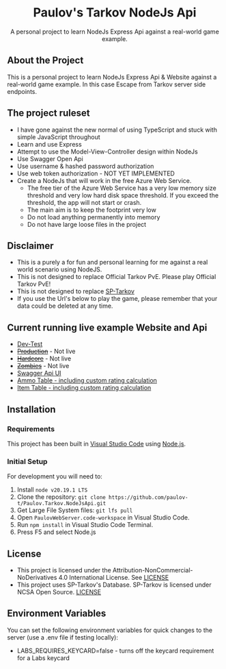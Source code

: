 ﻿<div align="center">
<h1 align="center">Paulov's Tarkov NodeJs Api</h1>

  <p align="center">
	A personal project to learn NodeJs Express Api against a real-world game example.
  </p>

</div>

## About the Project
This is a personal project to learn NodeJs Express Api & Website against a real-world game example. In this case Escape from Tarkov server side endpoints.

## The project ruleset
- I have gone against the new normal of using TypeScript and stuck with simple JavaScript throughout
- Learn and use Express
- Attempt to use the Model-View-Controller design within NodeJs
- Use Swagger Open Api
- Use username & hashed password authorization
- Use web token authorization - NOT YET IMPLEMENTED
- Create a NodeJs that will work in the free Azure Web Service. 
  - The free tier of the Azure Web Service has a very low memory size threshold and very low hard disk space threshold. If you exceed the threshold, the app will not start or crash. 
  - The main aim is to keep the footprint very low 
  - Do not load anything permanently into memory
  - Do not have large loose files in the project
 
## Disclaimer
- This is a purely a for fun and personal learning for me against a real world scenario using NodeJS.
- This is not designed to replace Official Tarkov PvE. Please play Official Tarkov PvE!
- This is not designed to replace [SP-Tarkov](https://github.com/sp-tarkov/server)
- If you use the Url's below to play the game, please remember that your data could be deleted at any time.
  
## Current running live example Website and Api
- [Dev-Test](https://paulovtarkovnodejsapi-dev.azurewebsites.net/)
- ~~[Production](https://paulovtarkovnodejsapi.azurewebsites.net/)~~ - Not live
- ~~[Hardcore](https://paulovtarkovnodejsapi-hc.azurewebsites.net/)~~ - Not live
- ~~[Zombies](https://paulovtarkovnodejsapi-zombies.azurewebsites.net/)~~ - Not live
- [Swagger Api UI](https://paulovtarkovnodejsapi-dev.azurewebsites.net/api-docs)
- [Ammo Table - including custom rating calculation](https://paulovtarkovnodejsapi-dev.azurewebsites.net/ammo)
- [Item Table - including custom rating calculation](https://paulovtarkovnodejsapi-dev.azurewebsites.net/items)
  
## Installation

### Requirements

This project has been built in [Visual Studio Code](https://code.visualstudio.com/) using [Node.js](https://nodejs.org/).

### Initial Setup

For development you will need to:

1. Install `node v20.19.1 LTS`
2. Clone the repository: `git clone https://github.com/paulov-t/Paulov.Tarkov.NodeJsApi.git`
3. Get Large File System files: `git lfs pull`
4. Open `PaulovWebServer.code-workspace` in Visual Studio Code.
5. Run `npm install` in Visual Studio Code Terminal.
6. Press F5 and select Node.js

## License

- This project is licensed under the Attribution-NonCommercial-NoDerivatives 4.0 International License. See [LICENSE](LICENSE.md)
- This project uses SP-Tarkov's Database. SP-Tarkov is licensed under NCSA Open Source. [LICENSE](https://github.com/sp-tarkov/server/blob/master/LICENSE.md)

## Environment Variables
You can set the following environment variables for quick changes to the server (use a .env file if testing locally):
- LABS_REQUIRES_KEYCARD=false - turns off the keycard requirement for a Labs keycard


<!-- MARKDOWN LINKS & IMAGES -->
[contributors-shield]: https://img.shields.io/github/contributors/paulov-t/Paulov.Tarkov.NodeJsApi.svg?style=for-the-badge

[forks-shield]: https://img.shields.io/github/forks/paulov-t/Paulov.Tarkov.NodeJsApi.svg?style=for-the-badge&color=%234c1

[forks-url]: https://github.com/paulov-t/Paulov.Tarkov.NodeJsApi/network/members

[stars-shield]: https://img.shields.io/github/stars/paulov-t/Paulov.Tarkov.NodeJsApi?style=for-the-badge&color=%234c1

[stars-url]: https://github.com/paulov-t/Paulov.Tarkov.NodeJsApi/stargazers

[downloads-total-shield]: https://img.shields.io/github/downloads/paulov-t/Paulov.Tarkov.NodeJsApi/total?style=for-the-badge

[downloads-latest-shield]: https://img.shields.io/github/downloads/paulov-t/Paulov.Tarkov.NodeJsApi/latest/total?style=for-the-badge
